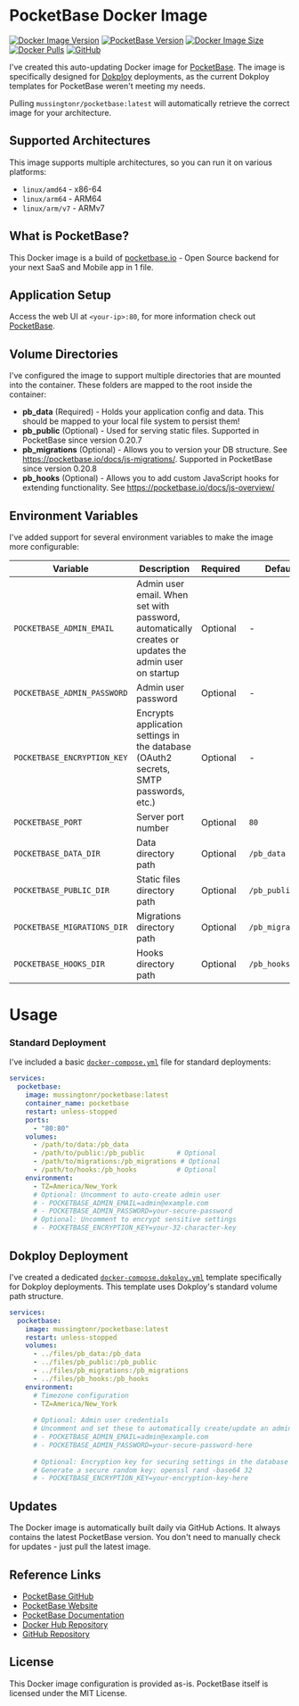 

# PocketBase Docker Image

[![Docker Image Version](https://img.shields.io/docker/v/mussingtonr/pocketbase?sort=semver&label=version&style=for-the-badge&logo=docker&logoColor=white)](https://hub.docker.com/r/mussingtonr/pocketbase)
[![PocketBase Version](https://img.shields.io/badge/pocketbase-v0.30.1-blue?style=for-the-badge&logo=pocketbase&logoColor=white)](https://github.com/pocketbase/pocketbase)
[![Docker Image Size](https://img.shields.io/docker/image-size/mussingtonr/pocketbase/latest?label=image%20size&style=for-the-badge&logo=docker&logoColor=white)](https://hub.docker.com/r/mussingtonr/pocketbase)
[![Docker Pulls](https://img.shields.io/docker/pulls/mussingtonr/pocketbase?style=for-the-badge&logo=docker&logoColor=white)](https://hub.docker.com/r/mussingtonr/pocketbase)
[![GitHub](https://img.shields.io/github/license/mussingtonr/pocketbase-docker-dokploy-template?style=for-the-badge&logo=github&logoColor=white)](https://github.com/mussingtonr/pocketbase-docker-dokploy-template)

I've created this auto-updating Docker image for [PocketBase](https://pocketbase.io). The image is specifically designed for [Dokploy](https://dokploy.com) deployments, as the current Dokploy templates for PocketBase weren't meeting my needs.

Pulling `mussingtonr/pocketbase:latest` will automatically retrieve the correct image for your architecture.

## Supported Architectures

This image supports multiple architectures, so you can run it on various platforms:

- `linux/amd64` - x86-64 
- `linux/arm64` - ARM64
- `linux/arm/v7` - ARMv7

## What is PocketBase?

This Docker image is a build of [pocketbase.io](https://pocketbase.io) - Open Source backend for your next SaaS and Mobile app in 1 file.

## Application Setup

Access the web UI at `<your-ip>:80`, for more information check out [PocketBase](https://pocketbase.io).

## Volume Directories

I've configured the image to support multiple directories that are mounted into the container. These folders are mapped to the root inside the container:

- **pb_data** (Required) - Holds your application config and data. This should be mapped to your local file system to persist them!
- **pb_public** (Optional) - Used for serving static files. Supported in PocketBase since version 0.20.7
- **pb_migrations** (Optional) - Allows you to version your DB structure. See https://pocketbase.io/docs/js-migrations/. Supported in PocketBase since version 0.20.8
- **pb_hooks** (Optional) - Allows you to add custom JavaScript hooks for extending functionality. See https://pocketbase.io/docs/js-overview/

## Environment Variables

I've added support for several environment variables to make the image more configurable:

| Variable | Description | Required | Default |
|----------|-------------|----------|---------|
| `POCKETBASE_ADMIN_EMAIL` | Admin user email. When set with password, automatically creates or updates the admin user on startup | Optional | - |
| `POCKETBASE_ADMIN_PASSWORD` | Admin user password | Optional | - |
| `POCKETBASE_ENCRYPTION_KEY` | Encrypts application settings in the database (OAuth2 secrets, SMTP passwords, etc.) | Optional | - |
| `POCKETBASE_PORT` | Server port number | Optional | `80` |
| `POCKETBASE_DATA_DIR` | Data directory path | Optional | `/pb_data` |
| `POCKETBASE_PUBLIC_DIR` | Static files directory path | Optional | `/pb_public` |
| `POCKETBASE_MIGRATIONS_DIR` | Migrations directory path | Optional | `/pb_migrations` |
| `POCKETBASE_HOOKS_DIR` | Hooks directory path | Optional | `/pb_hooks` |

# Usage

### Standard Deployment

I've included a basic [`docker-compose.yml`](https://github.com/mussingtonr/pocketbase-docker-dokploy-template/blob/main/docker-compose.example.yml) file for standard deployments:

```yaml
services:
  pocketbase:
    image: mussingtonr/pocketbase:latest
    container_name: pocketbase
    restart: unless-stopped
    ports:
      - "80:80"
    volumes:
      - /path/to/data:/pb_data
      - /path/to/public:/pb_public        # Optional
      - /path/to/migrations:/pb_migrations # Optional
      - /path/to/hooks:/pb_hooks          # Optional
    environment:
      - TZ=America/New_York
      # Optional: Uncomment to auto-create admin user
      # - POCKETBASE_ADMIN_EMAIL=admin@example.com
      # - POCKETBASE_ADMIN_PASSWORD=your-secure-password
      # Optional: Uncomment to encrypt sensitive settings
      # - POCKETBASE_ENCRYPTION_KEY=your-32-character-key
```

## Dokploy Deployment

I've created a dedicated [`docker-compose.dokploy.yml`](https://github.com/mussingtonr/pocketbase-docker-dokploy-template/blob/main/docker-compose.dokploy.yml) template specifically for Dokploy deployments. This template uses Dokploy's standard volume path structure.

```yaml
services:
  pocketbase:
    image: mussingtonr/pocketbase:latest
    restart: unless-stopped
    volumes:
      - ../files/pb_data:/pb_data
      - ../files/pb_public:/pb_public
      - ../files/pb_migrations:/pb_migrations
      - ../files/pb_hooks:/pb_hooks
    environment:
      # Timezone configuration
      - TZ=America/New_York
      
      # Optional: Admin user credentials
      # Uncomment and set these to automatically create/update an admin user
      # - POCKETBASE_ADMIN_EMAIL=admin@example.com
      # - POCKETBASE_ADMIN_PASSWORD=your-secure-password-here
      
      # Optional: Encryption key for securing settings in the database
      # Generate a secure random key: openssl rand -base64 32
      # - POCKETBASE_ENCRYPTION_KEY=your-encryption-key-here
```

## Updates

The Docker image is automatically built daily via GitHub Actions. It always contains the latest PocketBase version. You don't need to manually check for updates - just pull the latest image.

## Reference Links

- [PocketBase GitHub](https://github.com/pocketbase/pocketbase)
- [PocketBase Website](https://pocketbase.io)
- [PocketBase Documentation](https://pocketbase.io/docs/)
- [Docker Hub Repository](https://hub.docker.com/r/mussingtonr/pocketbase)
- [GitHub Repository](https://github.com/mussingtonr/pocketbase-docker-dokploy-template)

## License

This Docker image configuration is provided as-is. PocketBase itself is licensed under the MIT License.
